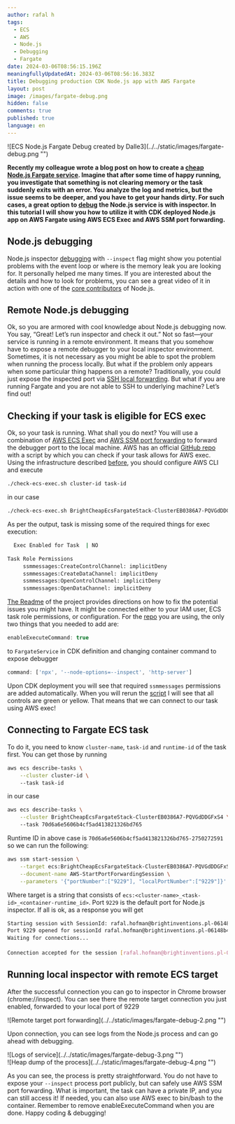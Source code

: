 ```yaml
---
author: rafal h
tags:
  - ECS
  - AWS
  - Node.js
  - Debugging
  - Fargate
date: 2024-03-06T08:56:15.196Z
meaningfullyUpdatedAt: 2024-03-06T08:56:16.383Z
title: Debugging production CDK Node.js app with AWS Fargate
layout: post
image: /images/fargate-debug.png
hidden: false
comments: true
published: true
language: en
---
```

<div className="image">![ECS Node.js Fargate Debug created by Dalle3](../../static/images/fargate-debug.png "")</div>

**Recently my colleague wrote a blog post on how to create a [cheap Node.js Fargate service](/blog/aws-cdk-cheap-ecs-fargate/). Imagine that after some time of happy running, you investigate that something is not clearing memory or the task suddenly exits with an error. You analyze the log and metrics, but the issue seems to be deeper, and you have to get your hands dirty. For such cases, a great option to [debug](https://nodejs.org/en/learn/getting-started/debugging) the Node.js service is with inspector. In this tutorial I will show you how to utilize it with CDK deployed Node.js app on AWS Fargate using AWS ECS Exec and AWS SSM port forwarding.**

## Node.js debugging

Node.js inspector [debugging](https://nodejs.org/en/learn/getting-started/debugging) with `--inspect` flag might show you potential problems with the event loop or where is the memory leak you are looking for. It personally helped me many times. If you are interested about the details and how to look for problems, you can see a great video of it in action with one of the [core contributors](https://www.youtube.com/watch?v=vkys6Wk-jYk&ab_channel=AdventuresinNodeland-MatteoCollina) of Node.js.

## Remote Node.js debugging

Ok, so you are armored with cool knowledge about Node.js debugging now. You say, “Great! Let’s run inspector and check it out.” Not so fast—your service is running in a remote environment. It means that you somehow have to expose a remote debugger to your local inspector environment. Sometimes, it is not necessary as you might be able to spot the problem when running the process locally. But what if the problem only appears when some particular thing happens on a remote? Traditionally, you could just expose the inspected port via [SSH local forwarding](https://nodejs.org/en/learn/getting-started/debugging#enabling-remote-debugging-scenarios). But what if you are running Fargate and you are not able to SSH to underlying machine? Let’s find out!

## Checking if your task is eligible for ECS exec
Ok, so your task is running. What shall you do next? You will use a combination of [AWS ECS Exec](https://docs.aws.amazon.com/AmazonECS/latest/developerguide/ecs-exec.html) and [AWS SSM port forwarding](https://aws.amazon.com/blogs/mt/use-port-forwarding-in-aws-systems-manager-session-manager-to-connect-to-remote-hosts/) to forward the debugger port to the local machine. AWS has an official [GitHub repo](https://github.com/aws-containers/amazon-ecs-exec-checker) with a script by which you can check if your task allows for AWS exec. Using the infrastructure described [before](/blog/aws-cdk-cheap-ecs-fargate/), you should configure AWS CLI and execute
```bash
./check-ecs-exec.sh cluster-id task-id
```
in our case
```bash
./check-ecs-exec.sh BrightCheapEcsFargateStack-ClusterEB0386A7-PQVGdDDGFxS4 70d6a6e5606b4cf5ad413821326bd765
```
As per the output, task is missing some of the required things for exec execution: 
```bash
  Exec Enabled for Task  | NO
```
```bash
Task Role Permissions    
     ssmmessages:CreateControlChannel: implicitDeny
     ssmmessages:CreateDataChannel: implicitDeny
     ssmmessages:OpenControlChannel: implicitDeny
     ssmmessages:OpenDataChannel: implicitDeny
``` 

[The Readme](https://github.com/aws-containers/amazon-ecs-exec-checker) of the project provides directions on how to fix the potential issues you might have. It might be connected either to your IAM user, ECS task role permissions, or configuration. For the [repo](https://github.com/bright/bright-cheap-ecs-fargate-https) you are using, the only two things that you needed to add are:
```typescript
enableExecuteCommand: true
``` 
to `FargateService` in CDK definition and
changing container command to expose debugger 
```typescript
command: ['npx', '--node-options=--inspect', 'http-server']
```
Upon CDK deployment you will see that required `ssmmessages` permissions are added automatically.
When you will rerun the [script](https://github.com/aws-containers/amazon-ecs-exec-checker) I will see that all controls are green or yellow. That means that we can connect to our task using AWS exec! 


##  Connecting to Fargate ECS task 
To do it, you need to know `cluster-name`, `task-id` and `runtime-id` of the task first. 
You can get those by running 
``` bash
aws ecs describe-tasks \
    --cluster cluster-id \                                                                                  
    --task task-id 
```
in our case
``` bash
aws ecs describe-tasks \
    --cluster BrightCheapEcsFargateStack-ClusterEB0386A7-PQVGdDDGFxS4 \                                                                                  
    --task 70d6a6e5606b4cf5ad413821326bd765   
```
Runtime ID in above case is `70d6a6e5606b4cf5ad413821326bd765-2750272591` so we can run the following:
```bash
aws ssm start-session \
    --target ecs:BrightCheapEcsFargateStack-ClusterEB0386A7-PQVGdDDGFxS4_70d6a6e5606b4cf5ad413821326bd765_70d6a6e5606b4cf5ad413821326bd765-2750272591 \
    --document-name AWS-StartPortForwardingSession \
    --parameters '{"portNumber":["9229"], "localPortNumber":["9229"]}'
``` 
Where target is a string that consists of `ecs:<cluster-name>_<task-id>_<container-runtime_id>`. Port `9229` is the default port for Node.js inspector.
If all is ok, as a response you will get
```bash
Starting session with SessionId: rafal.hofman@brightinventions.pl-06148b47c2f094b19
Port 9229 opened for sessionId rafal.hofman@brightinventions.pl-06148b47c2f094b19.
Waiting for connections...

Connection accepted for the session [rafal.hofman@brightinventions.pl-06148b47c2f094b19]
``` 

##  Running local inspector with remote ECS target
After the successful connection you can go to inspector in Chrome browser (chrome://inspect). You can see there the remote target connection you just enabled, forwarded to your local port of 9229
<div className="image">![Remote target port forwarding](../../static/images/fargate-debug-2.png "")</div>

Upon connection, you can see logs from the Node.js process and can go ahead with debugging.

<div className="image">![Logs of service](../../static/images/fargate-debug-3.png "")</div>
<div className="image">![Heap dump of the process](../../static/images/fargate-debug-4.png "")</div>

As you can see, the process is pretty straightforward. You do not have to expose your `--inspect` process port publicly, but can safely use AWS SSM port forwarding. 
What is important, the task can have a private IP, and you can still access it! 
If needed, you can also use AWS exec to bin/bash to the container. Remember to remove enableExecuteCommand when you are done. Happy coding & debugging!












